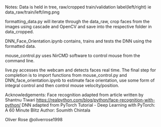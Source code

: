 Notes:
Data is held in tree, raw/cropped train/validation label(left/right) ie data_raw/train/left/img.png

formatting_data.py will iterate through the data_raw, crop faces from the images using cascade and OpenCV and save into the respective folder in data_cropped.

DNN_Face_Orientation.ipynb contains, trains and tests the DNN using the formatted data.

mouse_control.py uses NirCMD software to control mouse from the command line.

live.py accesses the webcam and detects faces real time. The final step for completion is to import functions from mouse_control.py and DNN_face_orientation.ipynb to estimate face orientation, use some form of integral control and then control mouse velocity/position.

Acknowledgements:
Face recognition adapted from article written by Shantnu Tiwari https://realpython.com/blog/python/face-recognition-with-python/
DNN adapted from PyTorch Tutorial - Deep Learning with PyTorch: A 60 Minute Blitz Author: Soumith Chintala



Oliver Rose
@oliverrose1998
